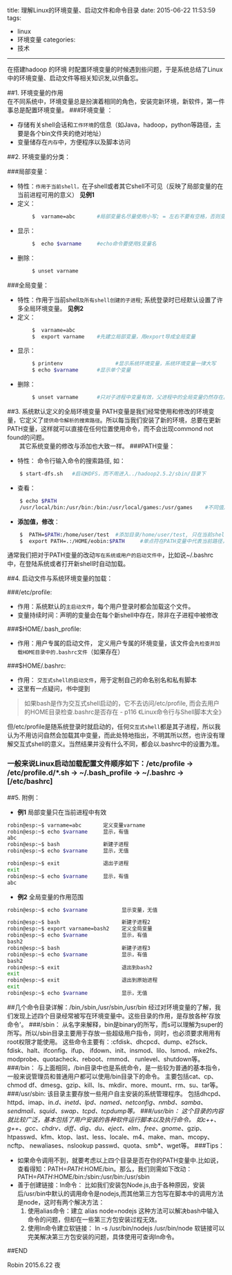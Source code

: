 ﻿title: 理解Linux的环境变量、启动文件和命令目录
date: 2015-06-22 11:53:59
tags: 
- linux
- 环境变量
categories: 
- 技术
---


在搭建hadoop 的环境 时配置环境变量的时候遇到些问题，于是系统总结了Linux中的环境变量、启动文件等相关知识发,以供备忘。

##1.  环境变量的作用  
在不同系统中，环境变量总是扮演着相同的角色，安装完新环境，新软件，第一件事总是配置环境变量。
###环境变量 ： 
- 存储有关shell会话和`工作环境`的信息（如Java，hadoop，python等路径，主要是各个bin文件夹的绝对地址）
- 变量储存在`内存`中，方便程序以及脚本访问


##2.  环境变量的分类：

###局部变量：
- 特性：`作用于当前shell，`在子shell或者其它shell不可见（反映了局部变量的在当前进程可用的意义）  **见例1**
- 定义：
```bash 
        $  varname=abc       #局部变量名尽量使用小写; = 左右不要有空格，否则变量名会被解析为命令
```
- 显示： 
```bash
        $  echo $varname     #echo命令要使用$变量名
```
- 删除：       
```bash
        $ unset varname   
```

###全局变量：
- 特性：作用于当前shell`及所有shell创建的子进程`; 系统登录时已经默认设置了许多全局环境变量。  **见例2**
- 定义：
```bash
        $  varname=abc 
        $  export varname    #先建立局部变量，用export导成全局变量
```
- 显示：
```bash
        $ printenv                 #显示系统环境变量，系统环境变量一律大写  
        $ echo $varname      #显示单个变量
```

- 删除： 
```bash
        $ unset varname      #只对子进程中变量有效，父进程中的全局变量仍然存在。
```

##3.  系统默认定义的全局环境变量
PATH变量是我们经常使用和修改的环境变量，它定义了`提供命令解析的搜索路径`。所以每当我们安装了新的环境，总要在更新PATH变量，这样就可以直接在任何位置使用命令，而不会出现commond not found的问题。 <br />　　其它系统变量的修改与添加也大致一样。
###PATH变量：  
- 特性： 命令行输入命令的搜索路径, 如：
```bash
    $ start-dfs.sh   #启动HDFS，而不用进入../hadoop2.5.2/sbin/目录下
```
- 查看： 
```bash
    $ echo $PATH
    /usr/local/bin:/usr/bin:/bin:/usr/local/games:/usr/games    #不同值之间由:分割
```
- **添加值，修改**：
```bash
    $  PATH=$PATH:/home/user/test  #添加目录/home/user/test, 只在当前shell有效
    $  export PATH=.:/HOME/eobin:$PATH     #单点符在PATH变量中代表当前路径，变量名可以放在末尾
```
通常我们把对于PATH变量的改动`写在系统或用户的启动文件中`，比如说~/.bashrc中，在登陆系统或者打开新shell时自动加载。

##4. 启动文件与系统环境变量的加载：

###/etc/profile:    
- 作用：系统默认的`主启动文件`，每个用户登录时都会加载这个文件。
- 变量持续时间：声明的变量会在每个新shell中存在，除非在子进程中被修改

###$HOME/.bash_profile:  
- 作用：用户专属的启动文件， 定义用户专属的环境变量，该文件会`先检查并加载HOME目录中的.bashrc文件`（如果存在）



###$HOME/.bashrc:   
- 作用： `交互式shell的启动文件`，用于定制自己的命名别名和私有脚本
- 这里有一点疑问，书中提到
>如果bash是作为交互式shell启动的，它不去访问/etc/profile, 而会去用户的HOME目录检查.bashrc是否存在  - p116 《Linux命令行与Shell脚本大全》

但/etc/profile是随系统登录时就启动的，任何`交互式shell`都是其子进程，所以我认为不用访问自然会加载其中变量，而此处特地指出，不明其所以然，也许没有理解交互式shell的意义。当然结果并没有什么不同，都会以.bashrc中的设置为准。

### 一般来说Linux启动加载配置文件顺序如下：/etc/profile → /etc/profile.d/*.sh → ~/.bash_profile → ~/.bashrc → [/etc/bashrc]

##5. 附例：

- **例1**   局部变量只在当前进程中有效
```bash
robin@esp:~$ varname=abc       定义变量varname
robin@esp:~$ echo $varname     显示，有值
abc
robin@esp:~$ bash              新建子进程
robin@esp:~$ echo $varname     显示，无值

robin@esp:~$ exit              退出子进程
exit
robin@esp:~$ echo $varname     显示，有值
abc
```

- **例2**   全局变量的作用范围
```bash
robin@esp:~$ echo $varname           显示变量，无值

robin@esp:~$ bash                    新建子进程2
robin@esp:~$ export varname=bash2    定义全局变量
robin@esp:~$ echo $varname           显示，有值
bash2
robin@esp:~$ bash                    新建子进程3
robin@esp:~$ echo $varname           显示，有值
bash2
robin@esp:~$ exit                    退出到bash2
exit
robin@esp:~$ exit                    退出到原始进程
exit
robin@esp:~$ echo $varname           显示，无值
```

##几个命令目录详解：/bin,/sbin,/usr/sbin,/usr/bin 
经过对环境变量的了解，我们发现上述四个目录经常被写在环境变量中。这些目录的作用，是存放各种'存放命令'。
###/sbin：
从名字来解释，bin是binary的所写，而s可以理解为super的所写。所以/sbin目录主要用于存放一些超级用户指令，同时，也必须要求用用有root权限才能使用。
这些命令主要有：:cfdisk、dhcpcd、dump、e2fsck、fdisk、halt、ifconfig、ifup、 ifdown、init、insmod、lilo、lsmod、mke2fs、modprobe、quotacheck、reboot、rmmod、 runlevel、shutdown等。
###/bin：
与上面相同，/bin目录中也是系统命令，是一些较为普通的基本指令，一般来说管理员和普通用户都可以使用/bin目录下的命令。
主要包括cat、cp、chmod df、dmesg、gzip、kill、ls、mkdir、more、mount、rm、su、tar等。
###/usr/sbin:
该目录主要存放一些用户自主安装的系统管理程序。
包括dhcpd、httpd、imap、in.*d、inetd、lpd、named、netconfig、nmbd、samba、sendmail、squid、swap、tcpd、tcpdump等。
###/usr/bin：
这个目录的内容就比较广泛，基本包括了用户安装的各种软件运行脚本以及执行命令。
如c++、g++、gcc、chdrv、diff、dig、du、eject、elm、free、gnome*、gzip、htpasswd、kfm、ktop、last、less、locale、m4、make、man、mcopy、ncftp、 newaliases、nslookup passwd、quota、smb*、wget等。
###Tips：
- 如果命令调用不到，就要考虑以上四个目录是否在你的PATH变量中.比如说，查看得知：PATH=$PATH:$HOME/bin。那么，我们则需如下改动：    PATH=$PATH:$HOME/bin:/sbin:/usr/bin:/usr/sbin
- 善于创建链接：ln命令：
比如我们安装包Node.js,由于各种原因，安装后/usr/bin中默认的调用命令是nodejs,而其他第三方包写在脚本中的调用方法是node，这时有两个解决方法：
	1. 使用alias命令：建立 alias node=nodejs   这种方法可以解决bash中输入命令的问题，但却在一些第三方包安装过程无效。
	2. 使用ln命令建立软链接： ln -s /usr/bin/nodejs /usr/bin/node  软链接可以完美解决第三方包安装的问题，具体使用可查询ln命令。 


##END

Robin 
2015.6.22 夜

